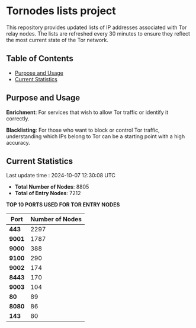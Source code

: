 # Tornodes lists project

This repository provides updated lists of IP addresses associated with Tor relay nodes. The lists are refreshed every 30 minutes to ensure they reflect the most current state of the Tor network.

## Table of Contents

- [Purpose and Usage](#purpose-and-usage)
- [Current Statistics](#current-statistics)


## Purpose and Usage

**Enrichment**: For services that wish to allow Tor traffic or identify it correctly.

**Blacklisting**: For those who want to block or control Tor traffic, understanding which IPs belong to Tor can be a starting point with a high accuracy.

## Current Statistics

Last update time : 2024-10-07 12:30:08 UTC

- **Total Number of Nodes**: 8805
- **Total of Entry Nodes**: 7212

**TOP 10 PORTS USED FOR TOR ENTRY NODES**

| **Port** | **Number of Nodes** |
|------|-----------------|
| **443**   | 2297  |
| **9001**   | 1787  |
| **9000**   | 388  |
| **9100**   | 290  |
| **9002**   | 174  |
| **8443**   | 170  |
| **9003**   | 104  |
| **80**   | 89  |
| **8080**   | 86  |
| **143**   | 80  |

